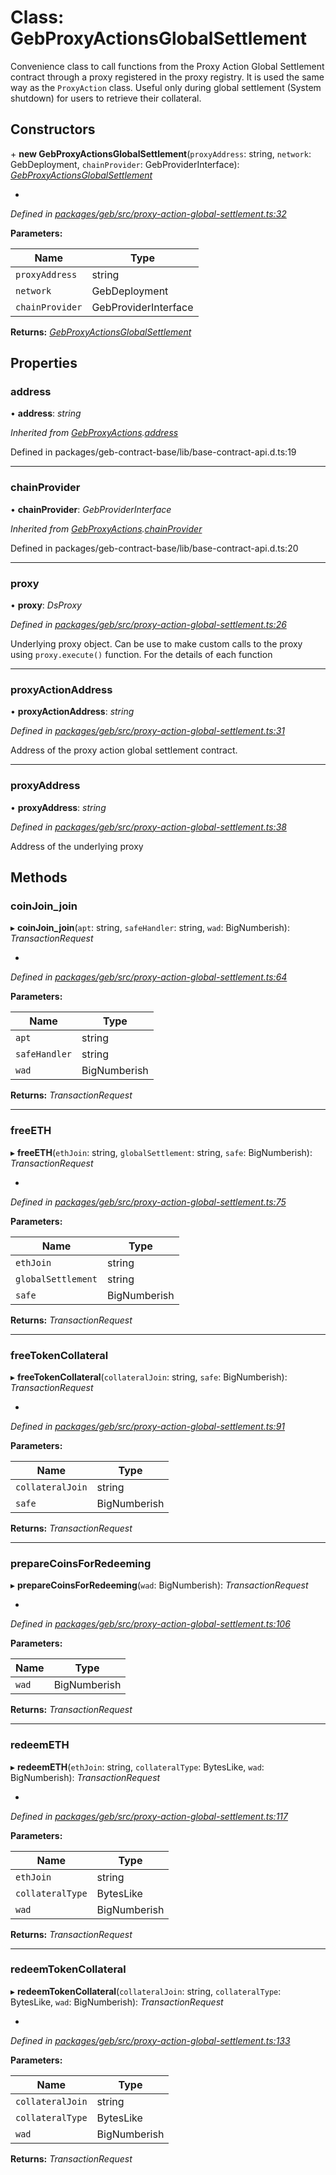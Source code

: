 # Class: GebProxyActionsGlobalSettlement

Convenience class to call functions from the Proxy Action Global Settlement contract through a proxy registered in the proxy registry. It is used the same way as the `ProxyAction` class.
Useful only during global settlement (System shutdown) for users to retrieve their collateral.

## Constructors


\+ **new GebProxyActionsGlobalSettlement**(`proxyAddress`: string, `network`: GebDeployment, `chainProvider`: GebProviderInterface): *[GebProxyActionsGlobalSettlement](gebproxyactionsglobalsettlement.md)*

*

*Defined in [packages/geb/src/proxy-action-global-settlement.ts:32](https://github.com/reflexer-labs/geb.js/blob/fa013a3/packages/geb/src/proxy-action-global-settlement.ts#L32)*

**Parameters:**

Name | Type |
------ | ------ |
`proxyAddress` | string |
`network` | GebDeployment |
`chainProvider` | GebProviderInterface |

**Returns:** *[GebProxyActionsGlobalSettlement](gebproxyactionsglobalsettlement.md)*

## Properties

###  address

• **address**: *string*

*Inherited from [GebProxyActions](gebproxyactions.md).[address](gebproxyactions.md#address)*

Defined in packages/geb-contract-base/lib/base-contract-api.d.ts:19

___

###  chainProvider

• **chainProvider**: *GebProviderInterface*

*Inherited from [GebProxyActions](gebproxyactions.md).[chainProvider](gebproxyactions.md#chainprovider)*

Defined in packages/geb-contract-base/lib/base-contract-api.d.ts:20

___

###  proxy

• **proxy**: *DsProxy*

*Defined in [packages/geb/src/proxy-action-global-settlement.ts:26](https://github.com/reflexer-labs/geb.js/blob/fa013a3/packages/geb/src/proxy-action-global-settlement.ts#L26)*

Underlying proxy object. Can be use to make custom calls to the proxy using `proxy.execute()` function.
For the details of each function

___

###  proxyActionAddress

• **proxyActionAddress**: *string*

*Defined in [packages/geb/src/proxy-action-global-settlement.ts:31](https://github.com/reflexer-labs/geb.js/blob/fa013a3/packages/geb/src/proxy-action-global-settlement.ts#L31)*

Address of the proxy action global settlement contract.

___

###  proxyAddress

• **proxyAddress**: *string*

*Defined in [packages/geb/src/proxy-action-global-settlement.ts:38](https://github.com/reflexer-labs/geb.js/blob/fa013a3/packages/geb/src/proxy-action-global-settlement.ts#L38)*

Address of the underlying proxy

## Methods

###  coinJoin_join

▸ **coinJoin_join**(`apt`: string, `safeHandler`: string, `wad`: BigNumberish): *TransactionRequest*

*

*Defined in [packages/geb/src/proxy-action-global-settlement.ts:64](https://github.com/reflexer-labs/geb.js/blob/fa013a3/packages/geb/src/proxy-action-global-settlement.ts#L64)*

**Parameters:**

Name | Type |
------ | ------ |
`apt` | string |
`safeHandler` | string |
`wad` | BigNumberish |

**Returns:** *TransactionRequest*

___

###  freeETH

▸ **freeETH**(`ethJoin`: string, `globalSettlement`: string, `safe`: BigNumberish): *TransactionRequest*

*

*Defined in [packages/geb/src/proxy-action-global-settlement.ts:75](https://github.com/reflexer-labs/geb.js/blob/fa013a3/packages/geb/src/proxy-action-global-settlement.ts#L75)*

**Parameters:**

Name | Type |
------ | ------ |
`ethJoin` | string |
`globalSettlement` | string |
`safe` | BigNumberish |

**Returns:** *TransactionRequest*

___

###  freeTokenCollateral

▸ **freeTokenCollateral**(`collateralJoin`: string, `safe`: BigNumberish): *TransactionRequest*

*

*Defined in [packages/geb/src/proxy-action-global-settlement.ts:91](https://github.com/reflexer-labs/geb.js/blob/fa013a3/packages/geb/src/proxy-action-global-settlement.ts#L91)*

**Parameters:**

Name | Type |
------ | ------ |
`collateralJoin` | string |
`safe` | BigNumberish |

**Returns:** *TransactionRequest*

___

###  prepareCoinsForRedeeming

▸ **prepareCoinsForRedeeming**(`wad`: BigNumberish): *TransactionRequest*

*

*Defined in [packages/geb/src/proxy-action-global-settlement.ts:106](https://github.com/reflexer-labs/geb.js/blob/fa013a3/packages/geb/src/proxy-action-global-settlement.ts#L106)*

**Parameters:**

Name | Type |
------ | ------ |
`wad` | BigNumberish |

**Returns:** *TransactionRequest*

___

###  redeemETH

▸ **redeemETH**(`ethJoin`: string, `collateralType`: BytesLike, `wad`: BigNumberish): *TransactionRequest*

*

*Defined in [packages/geb/src/proxy-action-global-settlement.ts:117](https://github.com/reflexer-labs/geb.js/blob/fa013a3/packages/geb/src/proxy-action-global-settlement.ts#L117)*

**Parameters:**

Name | Type |
------ | ------ |
`ethJoin` | string |
`collateralType` | BytesLike |
`wad` | BigNumberish |

**Returns:** *TransactionRequest*

___

###  redeemTokenCollateral

▸ **redeemTokenCollateral**(`collateralJoin`: string, `collateralType`: BytesLike, `wad`: BigNumberish): *TransactionRequest*

*

*Defined in [packages/geb/src/proxy-action-global-settlement.ts:133](https://github.com/reflexer-labs/geb.js/blob/fa013a3/packages/geb/src/proxy-action-global-settlement.ts#L133)*

**Parameters:**

Name | Type |
------ | ------ |
`collateralJoin` | string |
`collateralType` | BytesLike |
`wad` | BigNumberish |

**Returns:** *TransactionRequest*
